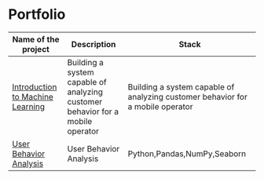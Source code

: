 # Portfolio
| Name of the project | Description                         | Stack                |
|---------------------|--------------------------------------|----------------------|
| [Introduction to Machine Learning](https://github.com/Ansoiloff/DSPROJECT_ENG/tree/main/Entry%20to%20ML)    | Building a system capable of analyzing customer behavior for a mobile operator   | Building a system capable of analyzing customer behavior for a mobile operator  | Python,Pandas,NumPy,Matplotllib,Seaborn,DecisionTreeClassifier,DecisionTreeRegressor,RandomForestRegressor,RandomForestClassifier,LogisticRegression,LinearRegressio,nmean_squared_error,accuracy_score|
| [User Behavior Analysis](https://github.com/Ansoiloff/DSPROJCTS/tree/main/%D0%90%D0%BD%D0%B0%D0%BB%D0%B8%D0%B7%20%D1%80%D0%B0%D0%B1%D0%BE%D1%82%D1%8B%20%D0%BF%D0%BE%D0%BB%D1%8C%D0%B7%D0%BE%D0%B2%D0%B0%D1%82%D0%B5%D0%BB%D0%B5%D0%B9%20%D0%90%D0%A1%D0%A3%20%D0%9F%D0%90)    | User Behavior Analysis | Python,Pandas,NumPy,Seaborn |






